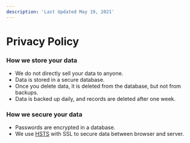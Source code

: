 ```yaml
---
description: 'Last Updated May 19, 2021'
---
```


# Privacy Policy

### How we store your data

* We do not directly sell your data to anyone.
* Data is stored in a secure database.
* Once you delete data, it is deleted from the database, but not from backups.
* Data is backed up daily, and records are deleted after one week.

### How we secure your data

* Passwords are encrypted in a database.
* We use [HSTS](https://en.wikipedia.org/wiki/HTTP_Strict_Transport_Security) with SSL to secure data between browser and server.



